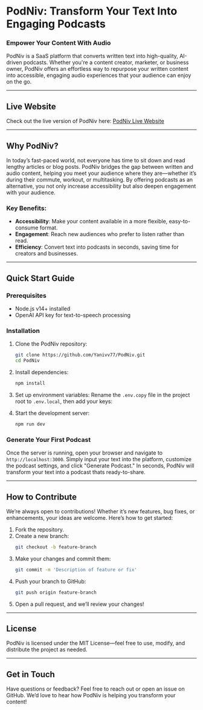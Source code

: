 
# **PodNiv: Transform Your Text Into Engaging Podcasts**

### **Empower Your Content With Audio**
PodNiv is a SaaS platform that converts written text into high-quality, AI-driven podcasts. Whether you're a content creator, marketer, or business owner, PodNiv offers an effortless way to repurpose your written content into accessible, engaging audio experiences that your audience can enjoy on the go.

---

## **Live Website**
Check out the live version of PodNiv here: [PodNiv Live Website](https://pod-niv.vercel.app/)

---

## **Why PodNiv?**
In today’s fast-paced world, not everyone has time to sit down and read lengthy articles or blog posts. PodNiv bridges the gap between written and audio content, helping you meet your audience where they are—whether it’s during their commute, workout, or multitasking. By offering podcasts as an alternative, you not only increase accessibility but also deepen engagement with your audience.

### **Key Benefits**:
- **Accessibility**: Make your content available in a more flexible, easy-to-consume format.
- **Engagement**: Reach new audiences who prefer to listen rather than read.
- **Efficiency**: Convert text into podcasts in seconds, saving time for creators and businesses.

---

## **Quick Start Guide**

### **Prerequisites**
- Node.js v14+ installed
- OpenAI API key for text-to-speech processing

### **Installation**
1. Clone the PodNiv repository:
   ```bash
   git clone https://github.com/Yanivv77/PodNiv.git
   cd PodNiv
   ```

2. Install dependencies:
   ```bash
   npm install
   ```

3. Set up environment variables:
   Rename the `.env.copy` file in the project root to `.env.local`, then add your keys:

4. Start the development server:
   ```bash
   npm run dev
   ```

### **Generate Your First Podcast**
Once the server is running, open your browser and navigate to `http://localhost:3000`. Simply input your text into the platform, customize the podcast settings, and click "Generate Podcast." In seconds, PodNiv will transform your text into a podcast thats ready-to-share.

---

## **How to Contribute**

We’re always open to contributions! Whether it’s new features, bug fixes, or enhancements, your ideas are welcome. Here’s how to get started:

1. Fork the repository.
2. Create a new branch:
   ```bash
   git checkout -b feature-branch
   ```
3. Make your changes and commit them:
   ```bash
   git commit -m 'Description of feature or fix'
   ```
4. Push your branch to GitHub:
   ```bash
   git push origin feature-branch
   ```
5. Open a pull request, and we’ll review your changes!

---

## **License**
PodNiv is licensed under the MIT License—feel free to use, modify, and distribute the project as needed.

---

## **Get in Touch**
Have questions or feedback? Feel free to reach out or open an issue on GitHub. We’d love to hear how PodNiv is helping you transform your content!
